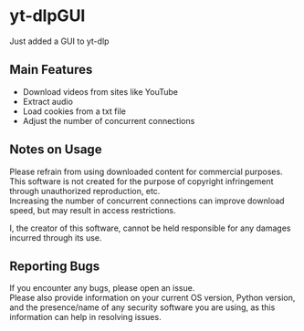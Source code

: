 # yt-dlpGUI
Just added a GUI to yt-dlp

## Main Features
- Download videos from sites like YouTube
- Extract audio
- Load cookies from a txt file
- Adjust the number of concurrent connections

## Notes on Usage
Please refrain from using downloaded content for commercial purposes.  
This software is not created for the purpose of copyright infringement through unauthorized reproduction, etc.  
Increasing the number of concurrent connections can improve download speed, but may result in access restrictions.

I, the creator of this software, cannot be held responsible for any damages incurred through its use.

## Reporting Bugs
If you encounter any bugs, please open an issue.  
Please also provide information on your current OS version, Python version, and the presence/name of any security software you are using, as this information can help in resolving issues.
